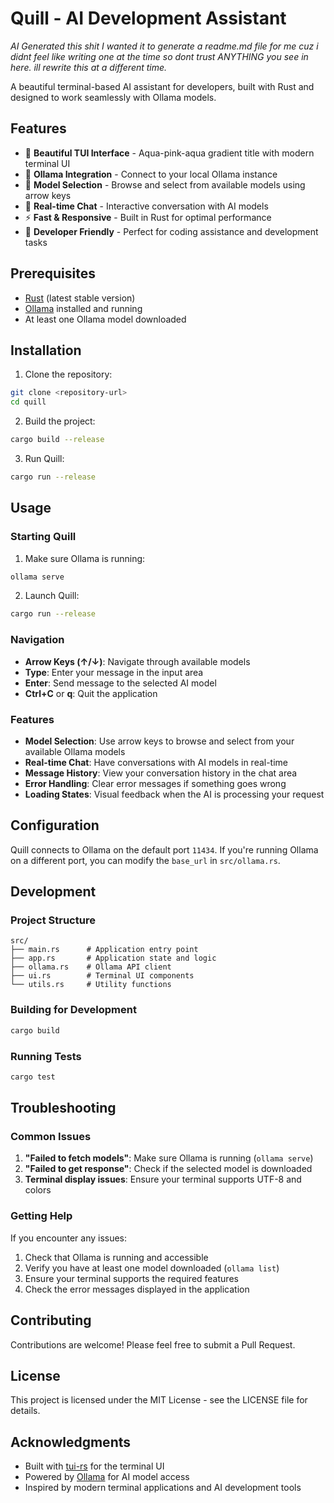 # Quill - AI Development Assistant
*AI Generated this shit I wanted it to generate a readme.md file for me cuz i didnt feel like writing one at the time so dont trust ANYTHING you see in here. ill rewrite this at a different time.*

A beautiful terminal-based AI assistant for developers, built with Rust and designed to work seamlessly with Ollama models.

## Features

- 🎨 **Beautiful TUI Interface** - Aqua-pink-aqua gradient title with modern terminal UI
- 🤖 **Ollama Integration** - Connect to your local Ollama instance
- 📝 **Model Selection** - Browse and select from available models using arrow keys
- 💬 **Real-time Chat** - Interactive conversation with AI models
- ⚡ **Fast & Responsive** - Built in Rust for optimal performance
- 🔧 **Developer Friendly** - Perfect for coding assistance and development tasks


## Prerequisites

- [Rust](https://rustup.rs/) (latest stable version)
- [Ollama](https://ollama.ai/) installed and running
- At least one Ollama model downloaded

## Installation

1. Clone the repository:
```bash
git clone <repository-url>
cd quill
```

2. Build the project:
```bash
cargo build --release
```

3. Run Quill:
```bash
cargo run --release
```

## Usage

### Starting Quill

1. Make sure Ollama is running:
```bash
ollama serve
```

2. Launch Quill:
```bash
cargo run --release
```

### Navigation

- **Arrow Keys (↑/↓)**: Navigate through available models
- **Type**: Enter your message in the input area
- **Enter**: Send message to the selected AI model
- **Ctrl+C** or **q**: Quit the application

### Features

- **Model Selection**: Use arrow keys to browse and select from your available Ollama models
- **Real-time Chat**: Have conversations with AI models in real-time
- **Message History**: View your conversation history in the chat area
- **Error Handling**: Clear error messages if something goes wrong
- **Loading States**: Visual feedback when the AI is processing your request

## Configuration

Quill connects to Ollama on the default port `11434`. If you're running Ollama on a different port, you can modify the `base_url` in `src/ollama.rs`.

## Development

### Project Structure

```
src/
├── main.rs      # Application entry point
├── app.rs       # Application state and logic
├── ollama.rs    # Ollama API client
├── ui.rs        # Terminal UI components
└── utils.rs     # Utility functions
```

### Building for Development

```bash
cargo build
```

### Running Tests

```bash
cargo test
```

## Troubleshooting

### Common Issues

1. **"Failed to fetch models"**: Make sure Ollama is running (`ollama serve`)
2. **"Failed to get response"**: Check if the selected model is downloaded
3. **Terminal display issues**: Ensure your terminal supports UTF-8 and colors

### Getting Help

If you encounter any issues:

1. Check that Ollama is running and accessible
2. Verify you have at least one model downloaded (`ollama list`)
3. Ensure your terminal supports the required features
4. Check the error messages displayed in the application

## Contributing

Contributions are welcome! Please feel free to submit a Pull Request.

## License

This project is licensed under the MIT License - see the LICENSE file for details.

## Acknowledgments

- Built with [tui-rs](https://github.com/fdehau/tui-rs) for the terminal UI
- Powered by [Ollama](https://ollama.ai/) for AI model access
- Inspired by modern terminal applications and AI development tools 